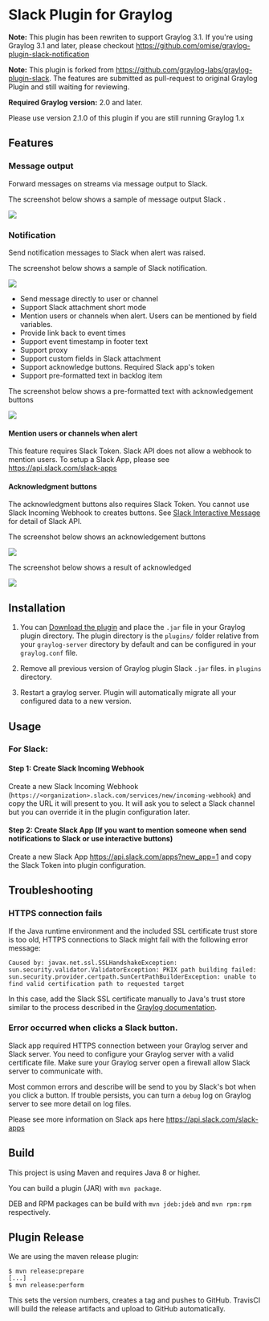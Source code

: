 Slack Plugin for Graylog
========================

**Note:** This plugin has been rewriten to support Graylog 3.1. If you're using Graylog 3.1 and later, please checkout https://github.com/omise/graylog-plugin-slack-notification

**Note:** This plugin is forked from https://github.com/graylog-labs/graylog-plugin-slack.
The features are submitted as pull-request to original Graylog Plugin and still waiting for reviewing.

**Required Graylog version:** 2.0 and later.

Please use version 2.1.0 of this plugin if you are still running Graylog 1.x

## Features

### Message output
Forward messages on streams via message output to Slack.

The screenshot below shows a sample of message output Slack .

![](https://github.com/omise/graylog-plugin-slack/blob/omise/screenshort_message.png)

### Notification
Send notification messages to Slack when alert was raised. 

The screenshot below shows a sample of Slack notification.

![](https://github.com/omise/graylog-plugin-slack/blob/omise/screenshort_alert.png)

* Send message directly to user or channel
* Support Slack attachment short mode
* Mention users or channels when alert. Users can be mentioned by field variables.
* Provide link back to event times
* Support event timestamp in footer text
* Support proxy
* Support custom fields in Slack attachment
* Support acknowledge buttons. Required Slack app's token
* Support pre-formatted text in backlog item

The screenshot below shows a pre-formatted text with acknowledgement buttons

![](https://github.com/omise/graylog-plugin-slack/blob/omise/screenshot_preformat.png)

#### Mention users or channels when alert
This feature requires Slack Token. Slack API does not allow a webhook to mention users. To setup a Slack App, please see https://api.slack.com/slack-apps

#### Acknowledgment buttons
The acknowledgment buttons also requires Slack Token. You cannot use Slack Incoming Webhook to creates buttons. See [Slack Interactive Message](https://api.slack.com/interactive-messages) for detail of Slack API.


The screenshot below shows an acknowledgement buttons

![](https://github.com/omise/graylog-plugin-slack/blob/omise/screenshort_acknowledgement.png)

The screenshot below shows a result of acknowledged

![](https://github.com/omise/graylog-plugin-slack/blob/omise/screenshort_acknowledged.png)


## Installation 
1. You can [Download the plugin](https://github.com/omise/graylog-plugin-slack/releases) and place the `.jar` file in your Graylog plugin directory. The plugin directory
is the `plugins/` folder relative from your `graylog-server` directory by default and can be configured in your `graylog.conf` file.

2. Remove all previous version of Graylog plugin Slack `.jar` files. in `plugins` directory.

3. Restart a graylog server. Plugin will automatically migrate all your configured data to a new version.

## Usage

### For Slack:

#### Step 1: Create Slack Incoming Webhook

Create a new Slack Incoming Webhook (`https://<organization>.slack.com/services/new/incoming-webhook`) and copy the URL it will present to you. It will ask you to select a Slack channel but you can override it in the plugin configuration later.

#### Step 2: Create Slack App (If you want to mention someone when send notifications to Slack or use interactive buttons)
Create a new Slack App https://api.slack.com/apps?new_app=1 and copy the Slack Token into plugin configuration.

## Troubleshooting

### HTTPS connection fails

If the Java runtime environment and the included SSL certificate trust store is too old, HTTPS connections to Slack might fail with the following error message:

```text
Caused by: javax.net.ssl.SSLHandshakeException: sun.security.validator.ValidatorException: PKIX path building failed: sun.security.provider.certpath.SunCertPathBuilderException: unable to find valid certification path to requested target
```

In this case, add the Slack SSL certificate manually to Java's trust store similar to the process described in the [Graylog documentation](http://docs.graylog.org/en/2.1/pages/configuration/https.html#adding-a-self-signed-certificate-to-the-jvm-trust-store).

### Error occurred when clicks a Slack button.
Slack app required HTTPS connection between your Graylog server and Slack server. You need to configure your Graylog server with a valid certificate file. Make sure your Graylog server open a firewall allow Slack server to communicate with. 

Most common errors and describe will be send to you by Slack's bot when you click a button. If trouble persists, you can turn a `debug` log on Graylog server to see more detail on log files. 

Please see more information on Slack aps here https://api.slack.com/slack-apps

## Build

This project is using Maven and requires Java 8 or higher.

You can build a plugin (JAR) with `mvn package`.

DEB and RPM packages can be build with `mvn jdeb:jdeb` and `mvn rpm:rpm` respectively.

## Plugin Release

We are using the maven release plugin:

```
$ mvn release:prepare
[...]
$ mvn release:perform
```

This sets the version numbers, creates a tag and pushes to GitHub. TravisCI will build the release artifacts and upload to GitHub automatically.
